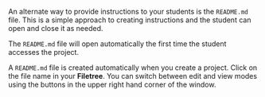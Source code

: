 An alternate way to provide instructions to your students is the `README.md` file. This is a simple approach to creating instructions and the student can open and close it as needed. 

The `README.md` file will open automatically the first time the student accesses the project.

A `README.md` file is created automatically when you create a project. Click on the file name in your **Filetree**. You can switch between edit and view modes using the buttons in the upper right hand corner of the window.